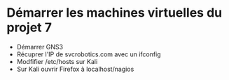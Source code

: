 
# Démarrer les machines virtuelles du projet 7

 - Démarrer GNS3 
 - Récuprer l'IP de svcrobotics.com avec un ifconfig
 - Modfifier /etc/hosts sur Kali
 - Sur Kali ouvrir Firefox à localhost/nagios

